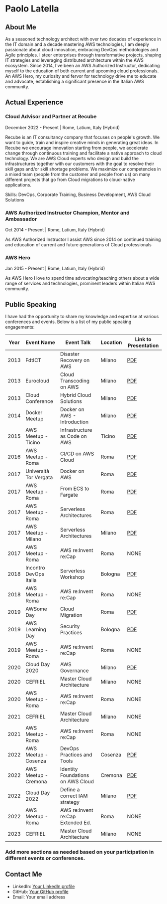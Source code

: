 # Paolo Latella

## About Me
As a seasoned technology architect with over two decades of experience in the IT domain and a decade mastering AWS technologies, I am deeply passionate about cloud innovation, embracing DevOps methodologies and Agile principles. I steer enterprises through transformative projects, shaping IT strategies and leveraging distributed architecture within the AWS ecosystem. Since 2014, I've been an AWS Authorized Instructor, dedicating myself to the education of both current and upcoming cloud professionals. An AWS Hero, my curiosity and fervor for technology drive me to educate and advocate, establishing a significant presence in the Italian AWS community.

## Actual Experience

### Cloud Advisor and Partner at Recube
December 2022 - Present | Rome, Latium, Italy (Hybrid)

Recube is an IT consultancy company that focuses on people's growth. We want to guide, train and inspire creative minds in generating great ideas. In Recube we encourage innovation starting from people, we accelerate change through continuous training and facilitate a native approach to cloud technology. We are AWS Cloud experts who design and build the infrastructures together with our customers with the goal to resolve their skill gaps and/or skill shortage problems. We maximize our competencies in a mixed team (people from the customer and people from us) on many different projects that go from Cloud migrations to cloud-native applications.

Skills: DevOps, Corporate Training, Business Development, AWS Cloud Solutions

### AWS Authorized Instructor Champion, Mentor and Ambassador
Oct 2014 - Present | Rome, Latium, Italy (Hybrid)

As AWS Authorized Instructor I assist AWS since 2014 on continued training and education of current and future generations of Cloud professionals

### AWS Hero
Jan 2015 - Present | Rome, Latium, Italy (Hybrid)

As AWS Hero I love to spend time advocating/teaching others about a wide range of services and technologies, prominent leaders within Italian AWS community.

## Public Speaking
I have had the opportunity to share my knowledge and expertise at various conferences and events. Below is a list of my public speaking engagements:

| Year | Event Name            | Event Talk                        | Location   | Link to Presentation                           |
|------|-----------------------|-----------------------------------|------------|------------------------------------------------|
| 2013 | FdtICT                | Disaster Recovery on AWS          | Milano     | [PDF](https://github.com/PaoloL/public-speaking/blob/main/2013/2013%20-%20FdtICT%20-%20DR%20on%20AWS.pdf) |
| 2013 | Eurocloud             | Cloud Transcoding on AWS          | Milano     | [PDF](https://github.com/PaoloL/public-speaking/blob/main/2013/2013%20-%20Milano%20-%20Eurocloud%20-%20Cloud%20Transcoding.pdf) |
| 2013 | Cloud Conference      | Hybrid Cloud Solutions            | Milano     | [PDF](https://github.com/PaoloL/public-speaking/blob/main/2013/2013%20-%20Milano%20-%20CLC2013%20-%20Hybrid%20Cloud.pdf) |
| 2014 | Docker Meetup         | Docker on AWS - Introduction      | Milano     | [PDF](https://github.com/PaoloL/public-speaking/blob/main/2014/20141215%20-%20Milno%20-%20Docker%20Meetup.pdf) |
| 2015 | AWS Meetup - Ticino   | Infrastructure as Code on AWS     | Ticino     | [PDF](https://github.com/PaoloL/public-speaking/blob/main/2015/20150617%20-%20Ticino%20-%20A.pdf) |
| 2016 | AWS Meetup - Roma     | CI/CD on AWS Cloud                | Roma       | [PDF](https://github.com/PaoloL/public-speaking/blob/main/2016/20161017%20-%20Roma%20-%20CI%26CD%20on%20AWS.pdf) |
| 2017 | Università Tor Vergata | Docker on AWS                    | Roma       | [PDF](https://github.com/PaoloL/public-speaking/blob/main/2017/2017%20-%20Roma%20-%20Docker%20and%20AWS.pdf)   
| 2017 | AWS Meetup - Roma     | From ECS to Fargate               | Roma       | [PDF](https://github.com/PaoloL/public-speaking/blob/main/2017/2017%20-%20Roma%20-%20From%20ECS%20to%20Fargate%3AECS.pdf) | 
| 2017 | AWS Meetup - Roma     | Serverless Architectures          | Roma       | [PDF](https://github.com/PaoloL/public-speaking/blob/main/2017/Serverless%20Architectures%20on%20AWS.pdf)
| 2017 | AWS Meetup - Milano   | Serverless Architectures          | Milano     | [PDF](https://github.com/PaoloL/public-speaking/blob/main/2017/20170316%20-%20Milano%20-%20Serverless.pdf) |
| 2017 | AWS Meetup - Roma     | AWS re:Invent re:Cap              | Roma       | NONE |
| 2018 | Incontro DevOps Italia| Serverless Workshop               | Bologna    | [PDF](https://github.com/PaoloL/public-speaking/blob/main/2018/IDI%202018%20-%20Workshop%20Serverless%20.pdf) | 
| 2018 | AWS Meetup - Roma     | AWS re:Invent re:Cap              | Roma       | NONE |
| 2019 | AWSome Day            | Cloud Migration                   | Roma       | [PDF](https://github.com/PaoloL/public-speaking/blob/main/2019/20190709%20-%20Roma%20-%20AWSome%20Day.pdf) |
| 2019 | AWS Learning Day      | Security Practices                | Bologna    | [PDF](https://github.com/PaoloL/public-speaking/blob/main/2019/20190615%20-%20Bologna%20-%20Learning%20Day%20Security.pdf) |   
| 2019 | AWS Meetup - Roma     | AWS re:Invent re:Cap              | Roma       | NONE |
| 2020 | Cloud Day 2020        | AWS Governance                    | Milano     | [PDF](https://github.com/PaoloL/public-speaking/blob/main/2020/20201029%20-%20Milano%20-%20Cloud%20Day%202020%20-%20AWS%20Governance.pdf) |
| 2020 | CEFRIEL               | Master Cloud Architecture         | Milano     | NONE |
| 2020 | AWS Meetup - Roma     | AWS re:Invent re:Cap              | Roma       | NONE |
| 2021 | CEFRIEL               | Master Cloud Architecture         | Milano     | NONE |
| 2021 | AWS Meetup - Roma     | AWS re:Invent re:Cap              | Roma       | NONE |
| 2022 | AWS Meetup - Cosenza  | DevOps Practices and Tools        | Cosenza    | [PDF](https://github.com/PaoloL/public-speaking/blob/main/2022/20221117%20-%20Calabria%20-%20Meetup%20DevOps.pdf) |
| 2022 | AWS Meetup - Cremona  | Identity Foundations on AWS Cloud | Cremona    | [PDF](https://github.com/PaoloL/public-speaking/blob/main/2022/20221123%20-%20Cremona%20-%20Implement%20a%20strong%20identity%20foundation.pdf) |
| 2022 | Cloud Day 2022        | Define a correct IAM strategy     | Milano     | [PDF](https://github.com/PaoloL/public-speaking/blob/main/2022/20221027%20-%20Milano%20-%20Cloud%20Day%202022%20-%20Define%20a%20correct%20IAM%20strategy.pdf) |
| 2022| AWS Meetup - Roma     | AWS re:Invent re:Cap Extended Ed.  | Roma       | NONE |
| 2023 | CEFRIEL               | Master Cloud Architecture         | Milano     | NONE |


### Add more sections as needed based on your participation in different events or conferences.

## Contact Me
- LinkedIn: [Your LinkedIn profile](https://www.linkedin.com/in/paololatella/)
- GitHub: [Your GitHub profile](https://github.com/PaoloL)
- Email: Your email address


<!--
**PaoloL/PaoloL** is a ✨ _special_ ✨ repository because its `README.md` (this file) appears on your GitHub profile.

Here are some ideas to get you started:

- 🔭 I’m currently working on ...
- 🌱 I’m currently learning ...
- 👯 I’m looking to collaborate on ...
- 🤔 I’m looking for help with ...
- 💬 Ask me about ...
- 📫 How to reach me: ...
- 😄 Pronouns: ...
- ⚡ Fun fact: ...
-->
